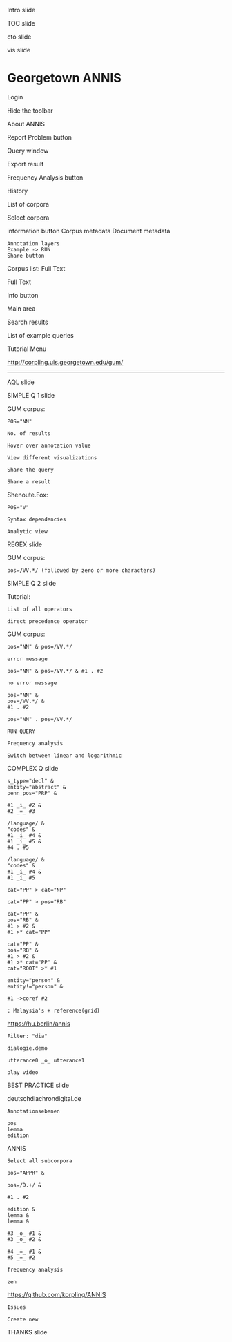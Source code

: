 Intro slide

TOC slide

cto slide

vis slide

# Georgetown ANNIS

Login

Hide the toolbar

About ANNIS

Report Problem button

Query window

Export result

Frequency Analysis button

History

List of corpora

Select corpora

information button
	Corpus metadata
	Document metadata

	Annotation layers
	Example -> RUN
	Share button

Corpus list: Full Text

Full Text

Info button

Main area

Search results

List of example queries

Tutorial
	Menu

http://corpling.uis.georgetown.edu/gum/

---

AQL slide

SIMPLE Q 1 slide

GUM corpus:

	POS="NN"

	No. of results

	Hover over annotation value

	View different visualizations

	Share the query

	Share a result

Shenoute.Fox:

	POS="V"

	Syntax dependencies

	Analytic view

REGEX slide

GUM corpus:

	pos=/VV.*/ (followed by zero or more characters)

SIMPLE Q 2 slide

Tutorial:

	List of all operators

	direct precedence operator

GUM corpus:

	pos="NN" & pos=/VV.*/

	error message

	pos="NN" & pos=/VV.*/ & #1 . #2

	no error message

	pos="NN" & 
	pos=/VV.*/ & 
	#1 . #2

	pos="NN" . pos=/VV.*/

	RUN QUERY

	Frequency analysis

	Switch between linear and logarithmic

COMPLEX Q slide

	s_type=‎"decl‎" & 
	entity=‎"abstract‎" &
	penn_pos=‎"PRP‎" &

	#1 _i_ #2 &
	#2 _=_ #3

	‎/language‎/ & 
	‎"codes‎" &
	#1 _i_ #4 &
	#1 _i_ #5 &
	#4 . #5

	/language‎/ & 
	‎"codes‎" &
	#1 _i_ #4 &
	#1 _i_ #5

	cat="PP" > cat="NP"

	cat="PP" > pos="RB"

	cat=‎"PP‎" & 
	pos=‎"RB‎" &
	#1 > #2 &
	#1 >* cat=‎"PP‎"

	cat=‎"PP‎" & 
	pos=‎"RB‎" &
	#1 > #2 &
	#1 >* cat=‎"PP‎" &
	cat=‎"ROOT‎" >* #1

	entity=‎"person‎" &
	entity!=‎"person‎" &

	#1 ->coref #2

	: Malaysia's + reference(grid)

https://hu.berlin/annis

	Filter: "dia"

	dialogie.demo

	utterance0 _o_ utterance1

	play video

BEST PRACTICE slide

deutschdiachrondigital.de

	Annotationsebenen

	pos
	lemma
	edition

ANNIS

	Select all subcorpora

	pos=‎"APPR‎" &

	pos=‎/D.+‎/ &

	#1 . #2

	edition &
	lemma & 
	lemma &

	#3 _o_ #1 &
	#3 _o_ #2 &

	#4 _=_ #1 &
	#5 _=_ #2

	frequency analysis

	zen

https://github.com/korpling/ANNIS

	Issues

	Create new

THANKS slide


